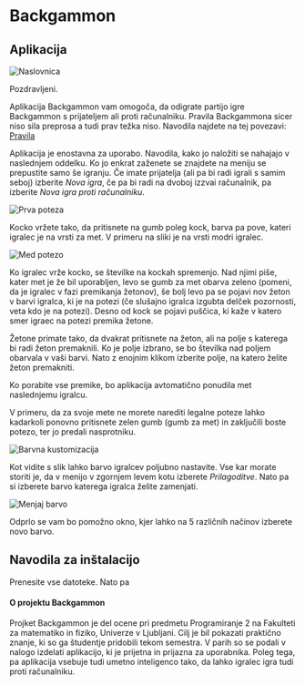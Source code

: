 # Backgammon


## Aplikacija
![Naslovnica](https://i.imgur.com/XYKRe83.png)

Pozdravljeni.

Aplikacija Backgammon vam omogoča, da odigrate partijo igre Backgammon s prijateljem ali proti računalniku. 
Pravila Backgammona sicer niso sila preprosa a tudi prav težka niso. Navodila najdete na tej povezavi: [Pravila](https://en.wikipedia.org/wiki/Backgammon#Rules)

Aplikacija je enostavna za uporabo. Navodila, kako jo naložiti se nahajajo v naslednjem oddelku. Ko jo enkrat zaženete se znajdete na meniju se prepustite samo še igranju. Če imate prijatelja (ali pa bi radi igrali s samim seboj) izberite *Nova igra*, če pa bi radi na dvoboj izzvai računalnik, pa izberite *Nova igra proti računalniku*.

![Prva poteza](https://i.imgur.com/lFszg1M.png)

Kocko vržete tako, da pritisnete na gumb poleg kock, barva pa pove, kateri igralec je na vrsti za met. V primeru na sliki je na vrsti modri igralec.

![Med potezo](https://i.imgur.com/KEzDdk8.png)

Ko igralec vrže kocko, se številke na kockah spremenjo. Nad njimi piše, kater met je že bil uporabljen, levo se gumb za met obarva zeleno (pomeni, da je igralec v fazi premikanja žetonov), še bolj levo pa se pojavi nov žeton v barvi igralca, ki je na potezi (če slušajno igralca izgubta delček pozornosti, veta kdo je na potezi). Desno od kock se pojavi puščica, ki kaže v katero smer igraec na potezi premika žetone.

Žetone primate tako, da dvakrat pritisnete na žeton, ali na polje s katerega bi radi žeton premaknili. Ko je polje izbrano, se bo številka nad poljem obarvala v vaši barvi. Nato z enojnim klikom izberite polje, na katero želite žeton premakniti. 

Ko porabite vse premike, bo aplikacija avtomatično ponudila met naslednjemu igralcu. 

V primeru, da za svoje mete ne morete narediti legalne poteze lahko kadarkoli ponovno pritisnete zelen gumb (gumb za met) in zaključili boste potezo, ter jo predali nasprotniku.


![Barvna kustomizacija](https://i.imgur.com/uZ6cNrN.png)

Kot vidite s slik lahko barvo igralcev poljubno nastavite.
Vse kar morate storiti je, da v menijo v zgornjem levem kotu izberete *Prilagoditve*. Nato pa si izberete barvo katerega igralca želite zamenjati.

![Menjaj barvo](https://i.imgur.com/8Z5faF6.png)

Odprlo se vam bo pomožno okno, kjer lahko na 5 različnih načinov izberete novo barvo. 

## Navodila za inštalacijo
Prenesite vse datoteke. Nato pa 


#### O projektu Backgammon
Projket Backgammon je del ocene pri predmetu Programiranje 2 na Fakulteti za matematiko in fiziko, Univerze v Ljubljani. 
Cilj je bil pokazati praktično znanje, ki so ga študentje pridobili tekom semestra. V parih so se podali v nalogo izdelati aplikacijo, ki je prijetna in prijazna za uporabnika. Poleg tega, pa aplikacija vsebuje tudi umetno inteligenco tako, da lahko igralec igra tudi proti računalniku.




